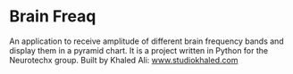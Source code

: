 # Brain Freaq
An application to receive amplitude of different brain frequency bands and display them in a pyramid chart. It is a project written in Python for the Neurotechx group.
Built by Khaled Ali: www.studiokhaled.com
